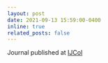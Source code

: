 ```yaml
---
layout: post
date: 2021-09-13 15:59:00-0400
inline: true
related_posts: false
---
```


Journal published at <a href="https://journals.openedition.org/ijcol/">IJCol</a>
